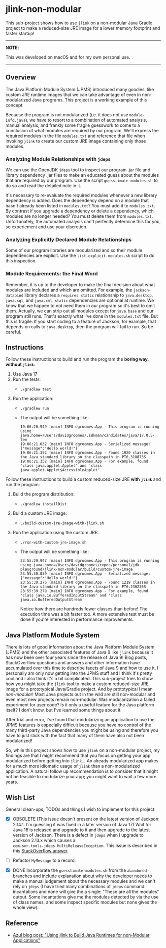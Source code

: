 # jlink-non-modular

This sub-project shows how to use [`jlink`](https://openjdk.java.net/jeps/282) on a non-modular Java Gradle project to make a reduced-size JRE image for a lower memory footprint and faster startup!

---
**NOTE**:

This was developed on macOS and for my own personal use.

---

## Overview

The Java Platform Module System (JPMS) introduced many goodies, like custom JRE runtime images that we can take advantage
of even in non-modularized Java programs. This project is a working example of this concept.

Because the program is not modularized (i.e. it does not use `module-info.java`), we have to resort to a combination of
automated analysis, manual analysis, and frankly some fragile guesswork to come to a conclusion of what modules are
required by our program. We'll express the required modules in the file `modules.txt` and reference that file when
invoking `jlink` to create our custom JRE image containing only those modules.


### Analyzing Module Relationships with `jdeps`

We can use the OpenJDK `jdeps` tool to inspect our program .jar file and library dependency .jar files to make an
educated guess about the modules that are required by our program. Use the script `guesstimate-modules.sh` to do so and
read the detailed note in it.

It's necessary to re-evaluate the required modules whenever a new library dependency is added. Does the dependency
depend on a module that hasn't already been listed in `modules.txt`? You must add it to `modules.txt`. By contrast if
you upgrade a dependency or delete a dependency, which modules are no longer needed? You must delete them from
`modules.txt`. Unfortunately, the automated analysis can't perfectly determine this for you, so experiement and use your
discretion.


### Analyzing Explicitly Declared Module Relationships

Some of our program libraries are modularized and so their module dependencies are explicit. Use the `list-explicit-modules.sh`
script to do this inspection.


### Module Requirements: the Final Word

Remember, it is up to the developer to make the final decision about what modules are included and which are omitted.
For example, the `jackson-databind` library declares a `requires static` relationship to `java.desktop`, `java.sql`,
and `java.xml`. `static` dependencies are optional at runtime. We know that we happen to not need them in our program
so it's best to omit them. Actually, we can strip out all modules except for `java.base` and our program still runs.
That's exactly what I've done in the `modules.txt` file. But this is fragile. If you start coding to a feature of Jackson,
for example, that depends on calls to `java.desktop`, then the program will fail to run. So be careful.


## Instructions

Follow these instructions to build and run the program the **boring way, without `jlink`**:

1. Use Java 17
2. Run the tests:
   * ```shell
     ./gradlew test
     ```
3. Run the application:
   * ```shell
     ./gradlew run
     ```
   * The output will be something like:
     ```text
     19:06:20.949 [main] INFO dgroomes.App - This program is running using java.home=/Users/davidgroomes/.sdkman/candidates/java/17.0.5-tem
     19:06:21.032 [main] INFO dgroomes.App - Serialized message: {"message":"Hello world!"}
     19:06:21.352 [main] INFO dgroomes.App - Found 1920 classes in the Java standard library on the classpath in PT0.318873S
     19:06:21.352 [main] INFO dgroomes.App - For example, found 'class java.applet.Applet' and 'class java.applet.Applet$AccessibleApplet'
     ```

Follow these instructions to build a custom reduced-size JRE **with `jlink`** and run the program:

1. Build the program distribution:
   * ```shell
     ./gradlew installDist
     ```
2. Build a custom JRE image:
   * ```shell
     ./build-custom-jre-image-with-jlink.sh
     ```
3. Run the application using the custom JRE:
   * ```shell
     ./run-with-custom-jre-image.sh
     ```
   * The output will be something like:
     ```text
     23:55:29.947 [main] INFO dgroomes.App - This program is running using java.home=/Users/davidgroomes/repos/personal/jdk-playground/jlink-non-modular/build/custom-jre-image
     23:55:30.039 [main] INFO dgroomes.App - Serialized message: {"message":"Hello world!"}
     23:55:30.276 [main] INFO dgroomes.App - Found 1219 classes in the Java standard library on the classpath in PT0.236236S
     23:55:30.279 [main] INFO dgroomes.App - For example, found 'class java.io.BufferedInputStream' and 'class java.io.BufferedOutputStream'
     ```
     Notice how there are hundreds fewer classes than before! The execution time was a bit faster too. A more extensive
     test must be done if you're interested in performance improvements.


## Java Platform Module System

There is lots of good information about the Java Platform Module System (JPMS) and the other associated features of Java 9
like `jlink` because it has now been over four years since the release of Java 9! Blog posts, StackOverflow questions
and answers and other information have accumulated over this time to describe facets of Java 9 and how to use it. I
personally am only now getting into the JPMS stuff and I think it's pretty cool and I also think it's a bit complicated.
This sub-project tries to show how you might take the `jlink` tool to make a custom reduced-size JRE image for a
prototypical Java/Gradle project. And by prototypical I mean *non-modular*! Most Java projects out in the wild are still
non-modular and even most new projects remain non-modular. Was modularization a failed experiment for user code? Is it
only a useful feature for the Java platform itself? I don't know, but I've learned some things about it.

After trial and error, I've found that modularizing an application to use the JPMS features is especially
difficult because you have no control of the many third-party Java dependencies you might be using and therefore you have
to just stick with the fact that many of them have also not been modularized!

So, while this project shows how to use `jlink` on a non-modular project, my findings are that I might recommend that you
focus on getting your app modularized before getting into `jlink`... An already modularized app makes for a much more idiomatic
usage of `jlink` than a non-modularized application. A natural follow up recommendation is to consider that it might not be
feasible to modularize your app; you might want to wait a few more years.


## Wish List

General clean-ups, TODOs and things I wish to implement for this project:

* [x] OBSOLETE (This issue doesn't present on the latest version of Jackson: 2.14.1. I'm guessing it was fixed in a later version of Java 17) Wait for Java 18 is released and upgrade to it and then upgrade to the latest version of Jackson. There is a defect in
  `jdeps` when I upgrade to Jackson 2.13.x which causes a `com.sun.tools.jdeps.MultiReleaseException`. This issue is
  described in this [StackOverflow answer](https://stackoverflow.com/a/70011064).
* [ ] Refactor `MyMessage` to a record.
* [x] DONE Incorporate the `guesstimate-modules.sh` from the `abandoned-` branches and include explanation about why the developer
  needs to make a manual judgement about the necessary modules and we can't rely on `jdeps` (I have tried many
  combinations of `jdeps` command incantations and none will give the a single: "These are all the modules" output. Some
  incantations give me the modules detected by via the use of class names, and some inspect specific modules but none
  gives the whole view).


## Reference

* [Azul blog post: "Using jlink to Build Java Runtimes for non-Modular Applications"](https://medium.com/azulsystems/using-jlink-to-build-java-runtimes-for-non-modular-applications-9568c5e70ef4)

